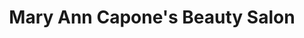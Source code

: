 ---
title: "Mary Ann Capone's Beauty Salon"
url: /mahanoy-city/mary-ann-capones-beauty-salon/
shop: Friseur
---